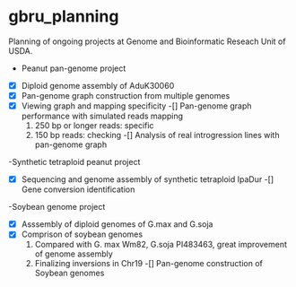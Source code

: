 # gbru_planning
Planning of ongoing projects at Genome and Bioinformatic Reseach Unit of USDA.
- Peanut pan-genome project
-[x] Diploid genome assembly of AduK30060
-[x] Pan-genome graph construction from multiple genomes
-[x] Viewing graph and mapping specificity
-[] Pan-genome graph performance with simulated reads mapping
   1) 250 bp or longer reads: specific
   2) 150 bp reads: checking
-[] Analysis of real introgression lines with pan-genome graph

-Synthetic tetraploid peanut project
-[x] Sequencing and genome assembly of synthetic tetraploid IpaDur
-[] Gene conversion identification

-Soybean genome project
-[x] Asssembly of diploid genomes of G.max and G.soja
-[x] Comprison of soybean genomes
  1) Compared with G. max Wm82, G.soja PI483463, great improvement of genome assembly
  2) Finalizing inversions in Chr19
-[] Pan-genome construction of Soybean genomes


